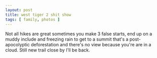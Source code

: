 ```yaml
---
layout: post
title: west tiger 2 shit show
tags: [ family, photos ]
---
```


Not all hikes are great sometimes you make 3 false starts, end up on a muddy include and freezing rain to get to a summit that's a post-apocolyptic deforestation and there's no view because you're are in a cloud. Still new trail close by I'll be back.

<script src="https://cdn.jsdelivr.net/npm/publicalbum@latest/embed-ui.min.js" async></script>
<div class="pa-gallery-player-widget" style="width:75%; height:480px; display:none;"
  data-link="https://photos.app.goo.gl/DZVWv7XWk4tBKZSc7"
  data-title="west tiger 2 shit show "
  data-description="7 new items added to shared album">
  <object data="https://lh3.googleusercontent.com/2MpEZFwMtf_hmSFb4sIOAEINt8aeVL9mamtQkMFBwkL2c4SRrbTO1-07C6KHEGJXKzMtNqhi6PZqNxKsnO_6BbQIzThSzNfYkf7g7cYiXx6Okd0eqfEHSGmEEwkWuABGf3ZvzRaZxec=w1920-h1080"></object>
  <object data="https://lh3.googleusercontent.com/lpM94xEsPAyr6YQ3_mjvRZfTsA1J7IfA90UXTDAQ5V4JwmWkMlSguZAZEDhnoDXZfM3chCjaWSR8JasUrD1JHLKrTcJ0UmMctn85GJPUtLS6B9jYt89kvenZt7ypuDQGVnDquugBdkg=w1920-h1080"></object>
  <object data="https://lh3.googleusercontent.com/Peiyp-Rue0c-FfXDPhsFsfxb2i4gKm6aSqO0ddO85-mNdIRX155uOCAyNt1IS2NUIZjRCzkeUf7sSYnXPEG92kRpjZW7HzdvKLq9Fw6jLKRQpJOPjB3tPeGNpcoWclzXnvqodtADAiU=w1920-h1080"></object>
  <object data="https://lh3.googleusercontent.com/bVpTc_0PHB2h-JSZI_SLNc4nHjTcTreDYBg888v-2ns6iJuojz-E80GCSXzJz0-PrfEb6v-lPhjZj_7k7w11bpD2XD1IlYnIAX91C_iJ1VyRVuq9agZwUs34Avp_nGJbAbuCyAheXxw=w1920-h1080"></object>
  <object data="https://lh3.googleusercontent.com/qt4p45nR9MgOI4R1Ub7ZvMmkCzPVSWUzZd5qd1q-ybnnla8x8J7BmDPysahp3pD43FA8pTsMz0CMfsGkBTVwSVZbW2VoHS9M5YxUOmuL3XVy2YyweEjN61zH2_wfuTODoQ0j6dzAx50=w1920-h1080"></object>
  <object data="https://lh3.googleusercontent.com/xuMAO_l64jacYbj_oOwa9TmqoRneyLQYU_efCh4AwXeR4zrKY1TavfDfB_1c-89aRmY_S7ygvD2JspmVgS1BPwFWbDYxNqaAWTnZld4DHTWyVhbbQtAY-o-ihAeohNJo_f2Jcp9Gd8M=w1920-h1080"></object>
  <object data="https://lh3.googleusercontent.com/TjUttelNcu_6rJY5yM12KhVaG_t9v4C-2gh2X5kmYC3zv6_YUJpoGnloQ5NXKDlOns9_sCfM822PhmUcEc2tqsNkvOQKkYQyytE9XhJWK5Vqqpnk2UOgOoDp4_tVKj5bx3GBqZ1wp9I=w1920-h1080"></object>
</div>

